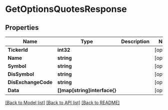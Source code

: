 # GetOptionsQuotesResponse

## Properties

Name | Type | Description | Notes
------------ | ------------- | ------------- | -------------
**TickerId** | **int32** |  | [optional] 
**Name** | **string** |  | [optional] 
**Symbol** | **string** |  | [optional] 
**DisSymbol** | **string** |  | [optional] 
**DisExchangeCode** | **string** |  | [optional] 
**Data** | **[]map[string]interface{}** |  | [optional] 

[[Back to Model list]](../README.md#documentation-for-models) [[Back to API list]](../README.md#documentation-for-api-endpoints) [[Back to README]](../README.md)


